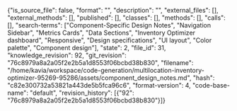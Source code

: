 {"is_source_file": false, "format": "", "description": "", "external_files": [], "external_methods": [], "published": [], "classes": [], "methods": [], "calls": [], "search-terms": ["Component-Specific Design Notes", "Navigation Sidebar", "Metrics Cards", "Data Sections", "Inventory Optimizer dashboard", "Responsive", "Design specifications", "UI layout", "Color palette", "Component design"], "state": 2, "file_id": 31, "knowledge_revision": 92, "git_revision": "76c8979a8a2a05f2e2b5a1d8553f06bcbd38b830", "filename": "/home/kavia/workspace/code-generation/multilocation-inventory-optimizer-95269-95286/assets/component_design_notes.md", "hash": "c82e300732a53821a443de5b5fca96c6", "format-version": 4, "code-base-name": "default", "revision_history": [{"92": "76c8979a8a2a05f2e2b5a1d8553f06bcbd38b830"}]}